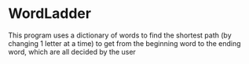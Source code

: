 # WordLadder

This program uses a dictionary of words to find the shortest path (by changing 1 letter at a time) to get from the beginning word to the ending word, which are all decided by the user
